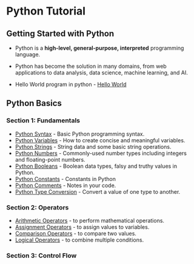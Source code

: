 # Python Tutorial

## Getting Started with Python  

- Python is a __high-level, general-purpose, interpreted__ programming language.
- Python has become the solution in many domains, from web applications to data analysis, data science, machine learning, and AI.
  
- Hello World program in python - [Hello World](Python_Basics/helloworld.py)

## Python Basics  

### Section 1: Fundamentals
- [Python Syntax](Python_Basics/1_Fundamentals/python_syntax.py) - Basic Python programming syntax.
- [Python Variables](Python_Basics/1_Fundamentals/python_variables.py) - How to create concise and meaningful variables.
- [Python Strings](Python_Basics/1_Fundamentals/python_string.py) - String data and some basic string operations.
- [Python Numbers](Python_Basics/1_Fundamentals/python_numbers.py) - Commonly-used number types including integers and floating-point numbers.
- [Python Booleans](Python_Basics/1_Fundamentals/python_boolean.py) - Boolean data types, falsy and truthy values in Python.
- [Python Constants](Python_Basics/1_Fundamentals/python_constants.py) - Constants in Python
- [Python Comments](Python_Basics/1_Fundamentals/python_comments.py) - Notes in your code.
- [Python Type Conversion](Python_Basics/1_Fundamentals/python_type_conversion.py) - Convert a value of one type to another.


### Section 2: Operators
- [Arithmetic Operators](Python_Basics/2_Operators/py_arithmetic_operator.py) - to perform mathematical operations.
- [Assignment Operators](Python_Basics/2_Operators/py_assignment_operator.py) - to assign values to variables.
- [Comparison Operators](Python_Basics/2_Operators/py_comparison_operators.py) - to compare two values.
- [Logical Operators](Python_Basics/2_Operators/py_logical_operators.py) - to combine multiple conditions.


### Section 3: Control Flow